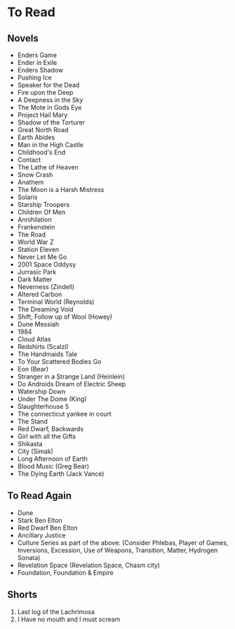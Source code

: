 # To Read

## Novels
- Enders Game
- Ender in Exile
- Enders Shadow
- Pushing Ice
- Speaker for the Dead
- Fire upon the Deep
- A Deepness in the Sky
- The Mote in Gods Eye
- Project Hail Mary
- Shadow of the Torturer
- Great North Road
- Earth Abides
- Man in the High Castle
- Childhood's End
- Contact
- The Lathe of Heaven
- Snow Crash
- Anathem
- The Moon is a Harsh Mistress
- Solaris
- Starship Troopers
- Children Of Men
- Annihilation
- Frankenstein
- The Road
- World War Z
- Station Eleven
- Never Let Me Go
- 2001 Space Oddysy
- Jurrasic Park
- Dark Matter
- Neverness (Zindell)
- Altered Carbon
- Terminal World (Reynolds)
- The Dreaming Void
- Shift, Follow up of Wool (Howey)
- Dune Messiah
- 1984
- Cloud Atlas
- Redshirts (Scalzi)
- The Handmaids Tale
- To Your Scattered Bodies Go
- Eon (Bear)
- Stranger in a Strange Land (Heinlein)
- Do Androids Dream of Electric Sheep
- Watership Down
- Under The Dome (King)
- Slaughterhouse 5
- The connecticut yankee in court
- The Stand
- Red Dwarf, Backwards
- Girl with all the Gifts
- Shikasta
- City (Simak)
- Long Afternoon of Earth
- Blood Music (Greg Bear)
- The Dying Earth (Jack Vance)

## To Read Again
- Dune
- Stark Ben Elton
- Red Dwarf Ben Elton
- Ancillary Justice
- Culture Series as part of  the above: (Consider Phlebas, Player of Games, Inversions, Excession, Use of Weapons, Transition, Matter, Hydrogen Sonata)
- Revelation Space (Revelation Space, Chasm city)
- Foundation, Foundation & Empire

## Shorts
1. Last log of the Lachrimosa
2. I Have no mouth and I must scream

